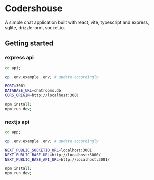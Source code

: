 # Codershouse
A simple chat application built with react, vite, typescript and express, sqlite, drizzle-orm, socket.io.

## Getting started
### express api 
```bash
cd api;
```
```bash
cp .env.example .env; # update accordingly

PORT=3001
DATABASE_URL=chatrooms.db
CORS_ORIGIN=http://localhost:3000

```

```bash
npm install;
npm run dev;
```

### nextjs api 
```bash
cd app;
```
```bash
cp .env.example .env; # update accordingly

NEXT_PUBLIC_SOCKETIO_URL=localhost:3001
NEXT_PUBLIC_BASE_URL=http://localhost:3000/
NEXT_PUBLIC_BASE_API_URL=http://localhost:3001/

```

```bash
npm install;
npm run dev;
```
